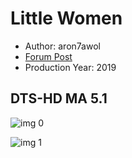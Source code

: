 # Little Women

* Author: aron7awol
* [Forum Post](https://www.avsforum.com/threads/bass-eq-for-filtered-movies.2995212/post-59429764)
* Production Year: 2019

## DTS-HD MA 5.1

![img 0](https://i.imgur.com/6XGLPMR.jpg)

![img 1](https://i.imgur.com/gqicKPW.png)

